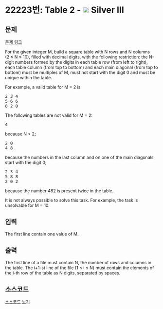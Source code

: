 # 22223번: Table 2 - <img src="https://static.solved.ac/tier_small/8.svg" style="height:20px" /> Silver III

<!-- performance -->

<!-- 문제 제출 후 깃허브에 푸시를 했을 때 제출한 코드의 성능이 입력될 공간입니다.-->

<!-- end -->

## 문제

[문제 링크](https://boj.kr/22223)


<p>For the given integer&nbsp;M, build a square table with&nbsp;N&nbsp;rows and&nbsp;N&nbsp;columns (2&nbsp;≤&nbsp;N&nbsp;≤&nbsp;10), filled with decimal digits, with the following restriction: the&nbsp;N-digit numbers formed by the digits in each table row (from left to right), each table column (from top to bottom) and each main diagonal (from top to bottom) must be multiples of&nbsp;M, must not start with the digit&nbsp;0&nbsp;and must be unique within the table.</p>

<p>For example, a valid table for&nbsp;M = 2&nbsp;is</p>

<pre>2 3 4
5 6 6
8 2 0
</pre>

<p>The following tables are not valid for&nbsp;M = 2:</p>

<pre>4
</pre>

<p>because&nbsp;N &lt; 2;</p>

<pre>2 0
4 8
</pre>

<p>because the numbers in the last column and on one of the main diagonals start with the digit&nbsp;0;</p>

<pre>2 3 4
5 8 8
2 0 2
</pre>

<p>because the number&nbsp;482&nbsp;is present twice in the table.</p>

<p>It is not always possible to solve this task. For example, the task is unsolvable for&nbsp;M = 10.</p>



## 입력


<p>The first line contain one value of&nbsp;M.</p>



## 출력


<p>The first line of a file must contain&nbsp;N, the number of rows and columns in the table. The&nbsp;i+1-st line of the file (1&nbsp;≤&nbsp;i&nbsp;≤&nbsp;N) must contain the elements of the&nbsp;i-th row of the table as&nbsp;N&nbsp;digits, separated by spaces.</p>



## 소스코드

[소스코드 보기](Table%202.py)